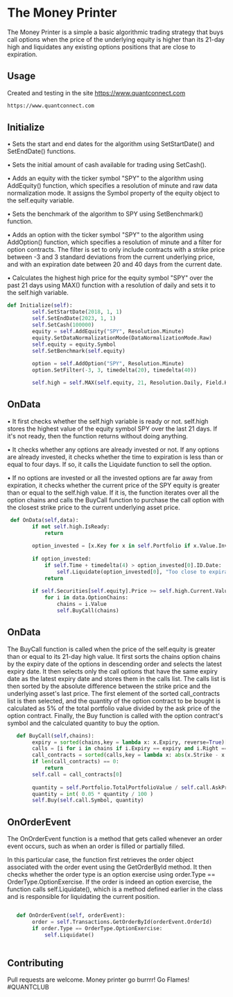 # The Money Printer

The Money Printer is a simple a basic algorithmic trading strategy that buys call options when the price of the underlying equity is higher than its 21-day high and liquidates any existing options positions that are close to expiration.

## Usage

Created and testing in the site https://www.quantconnect.com

```bash
https://www.quantconnect.com
```

## Initialize

• Sets the start and end dates for the algorithm using SetStartDate() and SetEndDate() functions.

• Sets the initial amount of cash available for trading using SetCash().

• Adds an equity with the ticker symbol "SPY" to the algorithm using AddEquity() function, which specifies a resolution of minute and raw data normalization mode. It assigns the Symbol property of the equity object to the self.equity variable.

• Sets the benchmark of the algorithm to SPY using SetBenchmark() function.

• Adds an option with the ticker symbol "SPY" to the algorithm using AddOption() function, which specifies a resolution of minute and a filter for option contracts. The filter is set to only include contracts with a strike price between -3 and 3 standard deviations from the current underlying price, and with an expiration date between 20 and 40 days from the current date.

• Calculates the highest high price for the equity symbol "SPY" over the past 21 days using MAX() function with a resolution of daily and sets it to the self.high variable.

```python
def Initialize(self):
        self.SetStartDate(2018, 1, 1)
        self.SetEndDate(2023, 1, 1)
        self.SetCash(100000)
        equity = self.AddEquity("SPY", Resolution.Minute)
        equity.SetDataNormalizationMode(DataNormalizationMode.Raw)
        self.equity = equity.Symbol
        self.SetBenchmark(self.equity)
        
        option = self.AddOption("SPY", Resolution.Minute)
        option.SetFilter(-3, 3, timedelta(20), timedelta(40))

        self.high = self.MAX(self.equity, 21, Resolution.Daily, Field.High)
```
## OnData

• It first checks whether the self.high variable is ready or not. self.high stores the highest value of the equity symbol SPY over the last 21 days. If it's not ready, then the function returns without doing anything.

• It checks whether any options are already invested or not. If any options are already invested, it checks whether the time to expiration is less than or equal to four days. If so, it calls the Liquidate function to sell the option.

• If no options are invested or all the invested options are far away from expiration, it checks whether the current price of the SPY equity is greater than or equal to the self.high value. If it is, the function iterates over all the option chains and calls the BuyCall function to purchase the call option with the closest strike price to the current underlying asset price.

```python
 def OnData(self,data):
        if not self.high.IsReady:
            return
        
        option_invested = [x.Key for x in self.Portfolio if x.Value.Invested and x.Value.Type==SecurityType.Option]
        
        if option_invested:
            if self.Time + timedelta(4) > option_invested[0].ID.Date:
                self.Liquidate(option_invested[0], "Too close to expiration")
            return
        
        if self.Securities[self.equity].Price >= self.high.Current.Value:
            for i in data.OptionChains:
                chains = i.Value
                self.BuyCall(chains)
```

## OnData

The BuyCall function is called when the price of the self.equity is greater than or equal to its 21-day high value. It first sorts the chains option chains by the expiry date of the options in descending order and selects the latest expiry date. It then selects only the call options that have the same expiry date as the latest expiry date and stores them in the calls list. The calls list is then sorted by the absolute difference between the strike price and the underlying asset's last price. The first element of the sorted call_contracts list is then selected, and the quantity of the option contract to be bought is calculated as 5% of the total portfolio value divided by the ask price of the option contract. Finally, the Buy function is called with the option contract's symbol and the calculated quantity to buy the option.


```python
   def BuyCall(self,chains):
        expiry = sorted(chains,key = lambda x: x.Expiry, reverse=True)[0].Expiry
        calls = [i for i in chains if i.Expiry == expiry and i.Right == OptionRight.Call]
        call_contracts = sorted(calls,key = lambda x: abs(x.Strike - x.UnderlyingLastPrice))
        if len(call_contracts) == 0: 
            return
        self.call = call_contracts[0]
        
        quantity = self.Portfolio.TotalPortfolioValue / self.call.AskPrice
        quantity = int( 0.05 * quantity / 100 )
        self.Buy(self.call.Symbol, quantity)
```

## OnOrderEvent

The OnOrderEvent function is a method that gets called whenever an order event occurs, such as when an order is filled or partially filled.

In this particular case, the function first retrieves the order object associated with the order event using the GetOrderById method. It then checks whether the order type is an option exercise using order.Type == OrderType.OptionExercise. If the order is indeed an option exercise, the function calls self.Liquidate(), which is a method defined earlier in the class and is responsible for liquidating the current position.


```python

   def OnOrderEvent(self, orderEvent):
        order = self.Transactions.GetOrderById(orderEvent.OrderId)
        if order.Type == OrderType.OptionExercise:
            self.Liquidate()            
    
```
## Contributing

Pull requests are welcome. Money printer go burrrr! Go Flames! #QUANTCLUB

